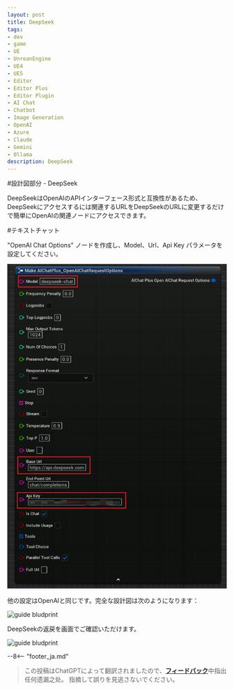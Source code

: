 ```yaml
---
layout: post
title: DeepSeek
tags:
- dev
- game
- UE
- UnreanEngine
- UE4
- UE5
- Editor
- Editor Plus
- Editor Plugin
- AI Chat
- Chatbot
- Image Generation
- OpenAI
- Azure
- Claude
- Gemini
- Ollama
description: DeepSeek
---
```


<meta property="og:title" content="UE 插件 AIChatPlus 使用说明 - 蓝图篇 - DeepSeek" />

#設計図部分 - DeepSeek

DeepSeekはOpenAIのAPIインターフェース形式と互換性があるため、DeepSeekにアクセスするには関連するURLをDeepSeekのURLに変更するだけで簡単にOpenAIの関連ノードにアクセスできます。

#テキストチャット

"OpenAI Chat Options" ノードを作成し、Model、Url、Api Key パラメータを設定してください。

![guide bludprint](assets/img/2024-ue-aichatplus/usage/blueprint/deepseek_chat_1.png)

他の設定はOpenAIと同じです。完全な設計図は次のようになります：

![guide bludprint](assets/img/2024-ue-aichatplus/guide_deepseek_blueprint_chat_1.png)

DeepSeekの返戻を画面でご確認いただけます。

![guide bludprint](assets/img/2024-ue-aichatplus/guide_deepseek_blueprint_chat_2.png)

--8<-- "footer_ja.md"


> この投稿はChatGPTによって翻訳されましたので、[**フィードバック**](https://github.com/disenone/wiki_blog/issues/new)中指出任何遗漏之处。 
指摘して誤りを見逃さないでください。 
